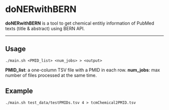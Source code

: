 # doNERwithBERN

**doNERwithBERN** is a tool to get chemical entitiy information of PubMed texts (title & abstract) using BERN API. 

---

## Usage
```shell
./main.sh <PMID_list> <num_jobs> > <output>
```
**PMID_list**: a one-column TSV file with a PMID in each row.
**num_jobs**: max number of files processed at the same time.

## Example
```shell
./main.sh test_data/testPMIDs.tsv 4 > tcmChemical2PMID.tsv
```

